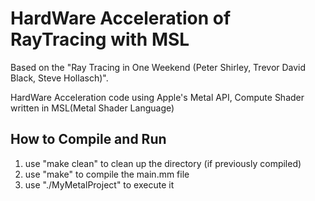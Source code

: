 # HardWare Acceleration of RayTracing with MSL

Based on the "Ray Tracing in One Weekend (Peter Shirley, Trevor David Black, Steve Hollasch)".

HardWare Acceleration code using Apple's Metal API, Compute Shader written in MSL(Metal Shader Language)

## How to Compile and Run

1. use "make clean" to clean up the directory (if previously compiled)
2. use "make" to compile the main.mm file
3. use "./MyMetalProject" to execute it

